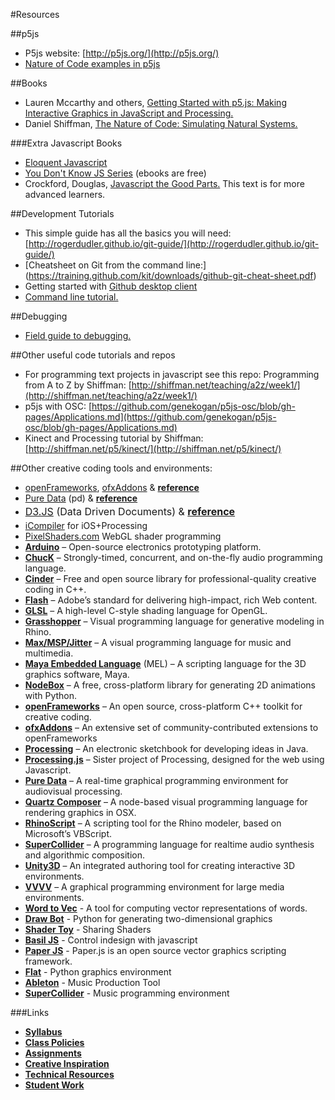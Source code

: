 
#Resources

##p5js

* P5js website: [http://p5js.org/](http://p5js.org/)
* [Nature of Code examples in p5js](https://github.com/shiffman/The-Nature-of-Code-Examples-p5.js)

##Books

* Lauren Mccarthy and others, [Getting Started with p5.js: Making Interactive Graphics in JavaScript and Processing.](http://www.amazon.com/Getting-Started-p5-js-Interactive-JavaScript/dp/1457186772)
* Daniel Shiffman, [The Nature of Code: Simulating Natural Systems.](http://natureofcode.com/)

###Extra Javascript Books

* <a href="http://eloquentjavascript.net/">Eloquent Javascript </a>
* <a href="https://github.com/getify/You-Dont-Know-JS">You Don't Know JS Series</a> (ebooks are free)
* Crockford, Douglas, <a href="http://bdcampbell.net/javascript/book/javascript_the_good_parts.pdf">Javascript the Good Parts.</a> This text is for more advanced learners.

##Development Tutorials
* This simple guide has all the basics you will need: [http://rogerdudler.github.io/git-guide/](http://rogerdudler.github.io/git-guide/)
* [Cheatsheet on Git from the command line:]
(https://training.github.com/kit/downloads/github-git-cheat-sheet.pdf)
* Getting started with [Github desktop client](https://help.github.com/desktop/guides/getting-started/)
* [Command line tutorial.](http://cli.learncodethehardway.org/book/)


##Debugging

* <a href="http://p5js.org/tutorials/debugging/">Field guide to debugging. </a>


##Other useful code tutorials and repos

* For programming text projects in javascript see this repo: Programming from A to Z by Shiffman: [http://shiffman.net/teaching/a2z/week1/](http://shiffman.net/teaching/a2z/week1/)
* p5js with OSC: [https://github.com/genekogan/p5js-osc/blob/gh-pages/Applications.md](https://github.com/genekogan/p5js-osc/blob/gh-pages/Applications.md)
* Kinect and Processing tutorial by Shiffman: [http://shiffman.net/p5/kinect/](http://shiffman.net/p5/kinect/)

##Other creative coding tools and environments:

<ul>
<li><a href="http://www.openframeworks.cc/">openFrameworks</a>, <a href="http://ofxaddons.com/" target="_blank">ofxAddons</a> &amp; <strong><a href="http://www.openframeworks.cc/documentation/">reference</a></strong></li>
<li><a href="http://puredata.info/" target="_blank">Pure Data</a> (pd) &amp; <strong></strong><strong><a href="http://puredata.info/docs" target="_blank">reference</a> </strong></li>
<li><strong></strong><strong></strong><a style="line-height: 1.714285714; font-size: 1rem;" href="http://d3js.org/" target="_blank">D3.JS</a><span style="line-height: 1.714285714; font-size: 1rem;"> (Data Driven Documents) &amp; </span><strong style="line-height: 1.714285714; font-size: 1rem;"><a style="line-height: 1.714285714; font-size: 1rem;" href="https://github.com/mbostock/d3/wiki" target="_blank">reference</a> </strong></li>
<li><a href="https://itunes.apple.com/de/app/processing/id648955851?l=en&amp;mt=8" target="_blank">iCompiler</a> for iOS+Processing</li>
<li><a href="http://pixelshaders.com/" target="_blank">PixelShaders.com</a> WebGL shader programming</li>
<li><strong><a href="http://www.arduino.cc/" target="_blank">Arduino</a></strong> – Open-source electronics prototyping platform.</li>
<li><strong><a href="http://chuck.cs.princeton.edu/" target="_blank">ChucK</a></strong> – Strongly-timed, concurrent, and on-the-fly audio programming language.</li>
<li><strong><a href="http://libcinder.org" target="_blank">Cinder</a></strong> – Free and open source library for professional-quality creative coding in C++.</li>
<li><strong><a href="http://www.adobe.com/FlashProfessional" target="_blank">Flash</a></strong> – Adobe’s standard for delivering high-impact, rich Web content.</li>
<li><strong><a href="http://www.opengl.org/documentation/glsl/" target="_blank">GLSL</a></strong> – A high-level C-style shading language for OpenGL.</li>
<li><strong><a href="http://www.grasshopper3d.com/" target="_blank">Grasshopper</a></strong> – Visual programming language for generative modeling in Rhino.</li>
<li><strong><a href="http://cycling74.com/" target="_blank">Max/MSP/Jitter</a></strong> – A visual programming language for music and multimedia.</li>
<li><strong><a href="http://www.kevinwafer.com/melscripting/index.html" target="_blank">Maya Embedded Language</a></strong> (MEL) – A scripting language for the 3D graphics software, Maya.</li>
<li><strong><a href="http://nodebox.net/code/index.php/Home" target="_blank">NodeBox</a></strong> – A free, cross-platform library for generating 2D animations with Python.</li>
<li><strong><a href="http://www.openframeworks.cc/" target="_blank">openFrameworks</a></strong>  – An open source, cross-platform C++ toolkit for creative coding.</li>
<li><strong><a href="http://ofxaddons.com/" target="_blank">ofxAddons</a></strong> – An extensive set of community-contributed extensions to openFrameworks</li>
<li><strong><a href="http://processing.org/" target="_blank">Processing</a></strong> – An electronic sketchbook for developing ideas in Java.</li>
<li><strong><a href="http://processingjs.org/" target="_blank">Processing.js</a></strong> – Sister project of Processing, designed for the web using Javascript.</li>
<li><strong><a href="http://puredata.info/" target="_blank">Pure Data</a></strong> – A real-time graphical programming environment for audiovisual processing.</li>
<li><strong><a href="http://developer.apple.com/library/mac/#documentation/graphicsimaging/conceptual/quartzcomposer/qc_intro/qc_intro.html" target="_blank">Quartz Composer</a></strong> – A node-based visual programming language for rendering graphics in OSX.</li>
<li><strong><a href="http://www.rhinoscript.org/" target="_blank">RhinoScript</a></strong> – A scripting tool for the Rhino modeler, based on Microsoft’s VBScript.</li>
<li><strong><a href="http://supercollider.sourceforge.net/" target="_blank">SuperCollider</a></strong> – A programming language for realtime audio synthesis and algorithmic composition.</li>
<li><strong><a href="http://unity3d.com/" target="_blank">Unity3D</a></strong> – An integrated authoring tool for creating interactive 3D environments.</li>
<li><strong><a href="http://vvvv.org/" target="_blank">VVVV</a></strong> – A graphical programming environment for large media environments.</li>
<li><strong><a href= "https://code.google.com/p/word2vec/">Word to Vec</a></strong> - A tool for computing vector representations of words.</li>
<li><strong><a href= "http://drawbot.readthedocs.org/en/latest/">Draw Bot</a></strong> - Python for generating two-dimensional graphics</li>
<li><strong><a href= "https://www.shadertoy.com/">Shader Toy</a></strong> - Sharing Shaders</li>
<li><strong><a href= "http://basiljs.ch/about/">Basil JS</a></strong> - Control indesign with javascript</li>
<li><strong><a href= "http://paperjs.org/">Paper JS</a></strong> - Paper.js is an open source vector graphics scripting framework.</li>
<li><strong><a href= "http://xxyxyz.org/flat/">Flat</a></strong> - Python graphics environment</li>
<li><strong><a href= "https://www.ableton.com/en/">Ableton</a></strong> - Music Production Tool</li>
<li><strong><a href= "http://supercollider.github.io/">SuperCollider</a></strong> - Music programming environment</li>

</ul>


###Links
* **[Syllabus](https://github.com/tegacodes/Drawing-Seeing-Moving-with-Code/blob/gh-pages/README.md)**
* **[Class Policies](https://github.com/tegacodes/Drawing-Seeing-Moving-with-Code/blob/gh-pages/docs/policies.md)**  
* **[Assignments](https://github.com/tegacodes/Drawing-Seeing-Moving-with-Code/blob/gh-pages/docs/deliverables.md)**  
* **[Creative Inspiration](https://github.com/tegacodes/Drawing-Seeing-Moving-with-Code/blob/gh-pages/docs/research.md)**  
* **[Technical Resources](https://github.com/tegacodes/Drawing-Seeing-Moving-with-Code/blob/gh-pages/docs/techResources.md)**
* **[Student Work](http://tegacodes.github.io/Drawing-Seeing-Moving-with-Code/)**
